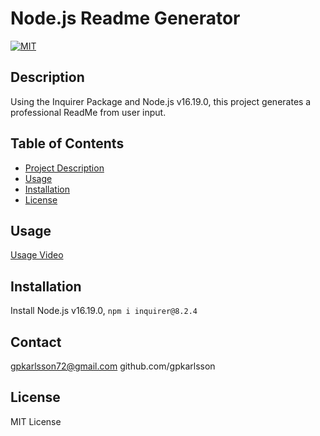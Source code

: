  
# Node.js Readme Generator
    
[![MIT](https://img.shields.io/badge/License-MIT-yellow.svg)](https://opensource.org/licenses/MIT)

## Description
Using the Inquirer Package and Node.js v16.19.0, this project generates a professional ReadMe from user input.

## Table of Contents
- [Project Description](#Description)
- [Usage](#Usage)
- [Installation](#Installation)
- [License](#License)

## Usage
[Usage Video](https://user-images.githubusercontent.com/114494147/216132329-f0243726-aa8b-4f3d-8eaf-7b0fa60faea3.webm)

## Installation
Install Node.js v16.19.0, `npm i inquirer@8.2.4`

## Contact
gpkarlsson72@gmail.com
github.com/gpkarlsson

## License

MIT License


  
